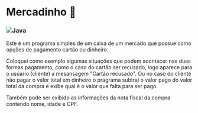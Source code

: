 # Mercadinho 🛒
### ![Java](https://img.shields.io/badge/java-%23ED8B00.svg?style=for-the-badge&logo=openjdk&logoColor=white)

Este é um programa simples de um caixa de um mercado que possue como opções de pagamento cartão ou dinheiro. 

Coloquei como exemplo algumas situações que podem acontecer nas duas formas pagamento, como o caso do cartão ser recusado, logo aparece para o usúario (cliente) a mesansagem "Cartão recusado". Ou no caso do cliente não pagar o valor total em dinheiro o pragrama subtrai o valor pago do valor total da compra e exibe qual é o valor que falta para ser pago. 

Também pode ser exibido as informações da nota fiscal da compra contendo nome, idade e CPF.
